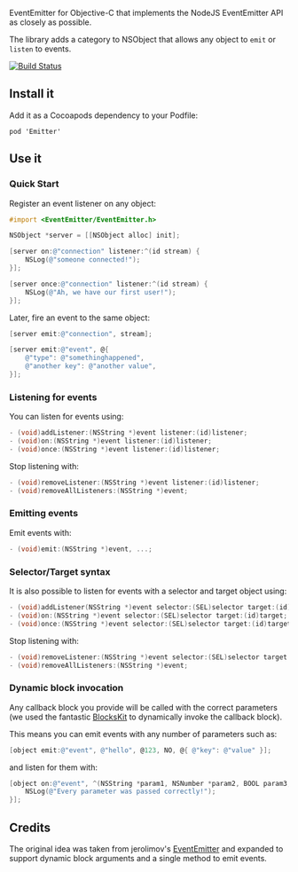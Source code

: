 EventEmitter for Objective-C that implements the NodeJS EventEmitter API as closely as possible.

The library adds a category to NSObject that allows any object to `emit` or `listen` to events.

[![Build Status](https://travis-ci.org/seegno/emitter-objc.png)](https://travis-ci.org/seegno/emitter-objc)

## Install it

Add it as a Cocoapods dependency to your Podfile:

	pod 'Emitter'

## Use it

### Quick Start

Register an event listener on any object:

```objective-c
#import <EventEmitter/EventEmitter.h>

NSObject *server = [[NSObject alloc] init];

[server on:@"connection" listener:^(id stream) {
	NSLog(@"someone connected!");
}];

[server once:@"connection" listener:^(id stream) {
	NSLog(@"Ah, we have our first user!");
}];
```

Later, fire an event to the same object:

```objective-c
[server emit:@"connection", stream];

[server emit:@"event", @{
	@"type": @"somethinghappened",
	@"another key": @"another value",
}];
```

### Listening for events

You can listen for events using:

```objective-c
- (void)addListener:(NSString *)event listener:(id)listener;
- (void)on:(NSString *)event listener:(id)listener;
- (void)once:(NSString *)event listener:(id)listener;
```

Stop listening with:

```objective-c
- (void)removeListener:(NSString *)event listener:(id)listener;
- (void)removeAllListeners:(NSString *)event;
```

### Emitting events

Emit events with:

```objective-c
- (void)emit:(NSString *)event, ...;
```

### Selector/Target syntax

It is also possible to listen for events with a selector and target object using:

```objective-c
- (void)addListener(NSString *)event selector:(SEL)selector target:(id)target;
- (void)on:(NSString *)event selector:(SEL)selector target:(id)target;
- (void)once:(NSString *)event selector:(SEL)selector target:(id)target;
```

Stop listening with:

```objective-c
- (void)removeListener:(NSString *)event selector:(SEL)selector target:(id)target;
- (void)removeAllListeners:(NSString *)event;
```

### Dynamic block invocation

Any callback block you provide will be called with the correct parameters (we used the fantastic [BlocksKit](https://github.com/pandamonia/BlocksKit) to dynamically invoke the callback block).

This means you can emit events with any number of parameters such as:

```objective-c
[object emit:@"event", @"hello", @123, NO, @{ @"key": @"value" }];
```

and listen for them with:

```objective-c
[object on:@"event", ^(NSString *param1, NSNumber *param2, BOOL param3, NSDictionary *param4){
	NSLog(@"Every parameter was passed correctly!");
}];
```

## Credits

The original idea was taken from jerolimov's [EventEmitter](https://github.com/jerolimov/EventEmitter) and expanded to support dynamic block arguments and a single method to emit events.
